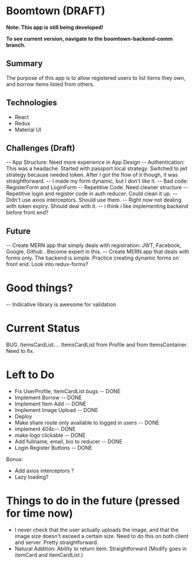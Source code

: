 # Boomtown (DRAFT)


**Note:  This app is still being developed!**

**To see current version, navigate to the boomtown-backend-comm branch.**

## Summary

The purpose of this app is to allow registered users to list items they own, and borrow items listed from others.

## Technologies

* React
* Redux
* Material UI

## Challenges (Draft)

-- App Structure: Need more experience in App Design
-- Authentication: This was a headache. Started with passport local strategy. Switched to jwt strategy because needed token. After I got the flow of it though, it was straightforward.
-- I made my form dynamic, but I don't like it.
-- Bad code: RegisterForm and LoginForm -- Repetitive Code. Need cleaner structure
-- Repetitive login and register code in auth reducer. Could clean it up.
-- Didn't use axios interceptors. Should use them.
-- Right now not dealing with token expiry. Should deal with it.
-- i think i like implementing backend before front end?

## Future

-- Create MERN app that simply deals with registration: JWT, Facebook, Google, Github . Become expert in this.
-- Create MERN app that deals with forms only. The backend is simple. Practice creating dynamic forms on front end. Look into redux-forms?

# Good things?

-- Indicative library is awesome for validation

# Current Status

BUG.
ItemsCardList.... ItemsCardList from Profile and from ItemsContainer.
Need to fix.

# Left to Do

* Fix UserProfile, ItemCardList bugs -- DONE
* Implement Borrow -- DONE
* Implement Item Add -- DONE
* Implement Image Upload -- DONE
* Deploy
* Make share route only available to logged in users -- DONE
* implement 404c-- DONE
* make logo clickable -- DONE
* Add fullname, email, bio to reducer -- DONE
* Login Register Buttons -- DONE


Bonus:

* Add axios interceptors ?
* Lazy loading?


# Things to do in the future (pressed for time now)

* I never check that the user actually uploads the image, and that the image size doesn't exceed a certain size. Need to do this on both client and server. Pretty straightforward. 
* Natural Addition: Ability to return item. Straightforward (Modify goes in itemCard and itemCardList.)